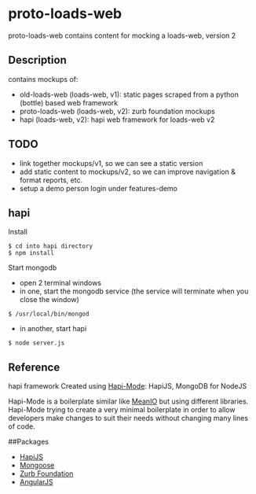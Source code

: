 proto-loads-web
===============
proto-loads-web contains content for mocking a loads-web, version 2

## Description
contains mockups of:
- old-loads-web (loads-web, v1): static pages scraped from a python (bottle) based web framework
- proto-loads-web (loads-web, v2): zurb foundation mockups
- hapi (loads-web, v2): hapi web framework for loads-web v2

## TODO
- link together mockups/v1, so we can see a static version
- add static content to mockups/v2, so we can improve navigation & format reports, etc.
- setup a demo person login under features-demo

## hapi

Install
```
$ cd into hapi directory
$ npm install
```

Start mongodb
- open 2 terminal windows
- in one, start the mongodb service (the service will terminate when you close the window)
```
$ /usr/local/bin/mongod
```
- in another, start hapi
```
$ node server.js
```

## Reference
hapi framework
Created using [Hapi-Mode](https://github.com/dev0x10/Hapi-Mode): HapiJS, MongoDB for NodeJS

Hapi-Mode is a boilerplate similar like [MeanIO](http://mean.io/) but using different libraries.
Hapi-Mode trying to create a very minimal boilerplate in order to allow developers make changes to suit their needs without changing many lines of code.

##Packages
* [HapiJS](https://github.com/spumko/hapi)
* [Mongoose](http://mongoosejs.com/)
* [Zurb Foundation](http://foundation.zurb.com/)
* [AngularJS](https://angularjs.org/)
